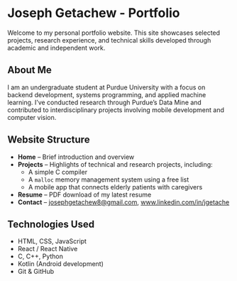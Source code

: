 # Joseph Getachew - Portfolio

Welcome to my personal portfolio website. This site showcases selected projects, research experience, and technical skills developed through academic and independent work.

## About Me

I am an undergraduate student at Purdue University with a focus on backend development, systems programming, and applied machine learning. I’ve conducted research through Purdue’s Data Mine and contributed to interdisciplinary projects involving mobile development and computer vision.

## Website Structure

- **Home** – Brief introduction and overview
- **Projects** – Highlights of technical and research projects, including:
  - A simple C compiler
  - A `malloc` memory management system using a free list
  - A mobile app that connects elderly patients with caregivers
- **Resume** – PDF download of my latest resume
- **Contact** – josephgetachew8@gmail.com, www.linkedin.com/in/jgetache

## Technologies Used

- HTML, CSS, JavaScript
- React / React Native
- C, C++, Python
- Kotlin (Android development)
- Git & GitHub
